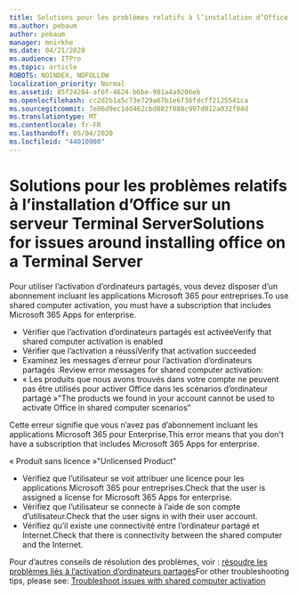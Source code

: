 ```yaml
---
title: Solutions pour les problèmes relatifs à l’installation d’Office sur un serveur Terminal Server
ms.author: pebaum
author: pebaum
manager: mnirkhe
ms.date: 04/21/2020
ms.audience: ITPro
ms.topic: article
ROBOTS: NOINDEX, NOFOLLOW
localization_priority: Normal
ms.assetid: 85f24284-af6f-4624-b6be-901a4a9206eb
ms.openlocfilehash: cc2d2b1a5c73e729a67b1e6f36fdcff2125541ca
ms.sourcegitcommit: 7e06d9ec1dd462cbd882f088c997d012a032f04d
ms.translationtype: MT
ms.contentlocale: fr-FR
ms.lasthandoff: 05/04/2020
ms.locfileid: "44010900"
---
```

# <a name="solutions-for-issues-around-installing-office-on-a-terminal-server"></a><span data-ttu-id="8c928-102">Solutions pour les problèmes relatifs à l’installation d’Office sur un serveur Terminal Server</span><span class="sxs-lookup"><span data-stu-id="8c928-102">Solutions for issues around installing office on a Terminal Server</span></span>

<span data-ttu-id="8c928-103">Pour utiliser l’activation d’ordinateurs partagés, vous devez disposer d’un abonnement incluant les applications Microsoft 365 pour entreprises.</span><span class="sxs-lookup"><span data-stu-id="8c928-103">To use shared computer activation, you must have a subscription that includes Microsoft 365 Apps for enterprise.</span></span>
  
- <span data-ttu-id="8c928-104">Vérifier que l’activation d’ordinateurs partagés est activée</span><span class="sxs-lookup"><span data-stu-id="8c928-104">Verify that shared computer activation is enabled</span></span>
- <span data-ttu-id="8c928-105">Vérifier que l’activation a réussi</span><span class="sxs-lookup"><span data-stu-id="8c928-105">Verify that activation succeeded</span></span>
- <span data-ttu-id="8c928-106">Examinez les messages d’erreur pour l’activation d’ordinateurs partagés :</span><span class="sxs-lookup"><span data-stu-id="8c928-106">Review error messages for shared computer activation:</span></span>
- <span data-ttu-id="8c928-107">« Les produits que nous avons trouvés dans votre compte ne peuvent pas être utilisés pour activer Office dans les scénarios d’ordinateur partagé »</span><span class="sxs-lookup"><span data-stu-id="8c928-107">"The products we found in your account cannot be used to activate Office in shared computer scenarios"</span></span>
  
<span data-ttu-id="8c928-108">Cette erreur signifie que vous n’avez pas d’abonnement incluant les applications Microsoft 365 pour Enterprise.</span><span class="sxs-lookup"><span data-stu-id="8c928-108">This error means that you don't have a subscription that includes Microsoft 365 Apps for enterprise.</span></span>

<span data-ttu-id="8c928-109">« Produit sans licence »</span><span class="sxs-lookup"><span data-stu-id="8c928-109">"Unlicensed Product"</span></span>

- <span data-ttu-id="8c928-110">Vérifiez que l’utilisateur se voit attribuer une licence pour les applications Microsoft 365 pour entreprises.</span><span class="sxs-lookup"><span data-stu-id="8c928-110">Check that the user is assigned a license for Microsoft 365 Apps for enterprise.</span></span>
- <span data-ttu-id="8c928-111">Vérifiez que l’utilisateur se connecte à l’aide de son compte d’utilisateur.</span><span class="sxs-lookup"><span data-stu-id="8c928-111">Check that the user signs in with their user account.</span></span>
- <span data-ttu-id="8c928-112">Vérifiez qu’il existe une connectivité entre l’ordinateur partagé et Internet.</span><span class="sxs-lookup"><span data-stu-id="8c928-112">Check that there is connectivity between the shared computer and the Internet.</span></span>

<span data-ttu-id="8c928-113">Pour d’autres conseils de résolution des problèmes, voir : [résoudre les problèmes liés à l’activation d’ordinateurs partagés](https://docs.microsoft.com/DeployOffice/troubleshoot-shared-computer-activation)</span><span class="sxs-lookup"><span data-stu-id="8c928-113">For other troubleshooting tips, please see: [Troubleshoot issues with shared computer activation](https://docs.microsoft.com/DeployOffice/troubleshoot-shared-computer-activation)</span></span>